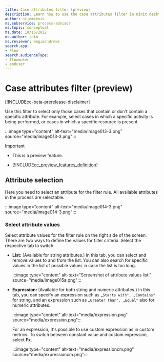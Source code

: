 ```yaml
---
title: Case attributes filter (preview)
description: Learn how to use the case attributes filter in minit desktop application in process advisor.
author: nijemcevic
ms.subservice: process-advisor
ms.topic: conceptual
ms.date: 10/15/2022
ms.author: tatn
ms.reviewer: angieandrews
search.app:
- Flow
search.audienceType:
- flowmaker
- enduser
---
```


# Case attributes filter (preview)

[!INCLUDE[cc-beta-prerelease-disclaimer](../includes/cc-beta-prerelease-disclaimer.md)]

Use this filter to select only those cases that contain or don't contain a specific attribute. For example, select cases in which a specific activity is being performed, or cases in which a specific resource is present.

:::image type="content" alt-text="media/image013-3.png" source="media/image013-3.png":::

> [!IMPORTANT]
> - This is a preview feature.
>
> - [!INCLUDE[cc_preview_features_definition](../includes/cc-preview-features-definition.md)]

## Attribute selection

Here you need to select an attribute for the filter rule. All available attributes in the process are selectable.

:::image type="content" alt-text="media/image014-3.png" source="media/image014-3.png":::

### Select attribute values

Select attribute values for the filter rule on the right side of the screen. There are two ways to define the values for filter criteria. Select the respective tab to switch.

- **List:** (Available for string attributes.) In this tab, you can select and remove values to and from the list. You can also search for specific values in the list of possible values in case the list is too long.

   :::image type="content" alt-text="Screenshot of attribute values list." source="media/image015a.png":::

- **Expression:** (Available for both string and numeric attributes.) In this tab, you can specify an expression such as `„Starts with", „Contains"` for string, and an expression such as `„Greater than", „Equal"` also for numeric attributes.

   :::image type="content" alt-text="media/expression.png" source="media/expression.png":::

   For an expression, it's possible to use custom expression as in custom metrics. To switch between constant value and custom expression, select **Fx**.

   :::image type="content" alt-text="media/expressioncm.png" source="media/expressioncm.png":::


